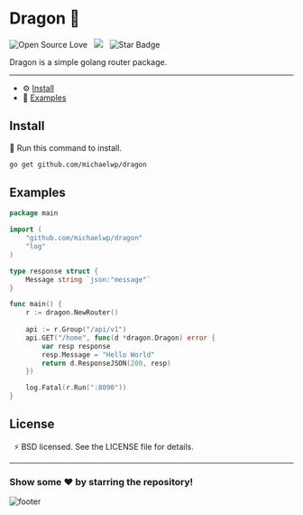# Dragon 🐉 

![Open Source Love](https://img.shields.io/badge/Open%20Source-%F0%9F%92%9B-cyan.svg?style=flat) &nbsp; ![](https://visitor-badge.glitch.me/badge?page_id=michaelwp.dragon&style=flat-square&color=0088cc) &nbsp; <img src="https://img.shields.io/static/v1?label=%F0%9F%8C%9F&message=If%20Useful&style=style=flat&color=BC4E99" alt="Star Badge"/>

Dragon is a simple golang router package.

---

* ⚙️ [Install](#install)
* 🚀 [Examples](#examples)


## Install

👾 Run this command to install.
	
```bash
go get github.com/michaelwp/dragon
```

## Examples
	
```go
package main

import (
	"github.com/michaelwp/dragon"
	"log"
)

type response struct {
	Message string `json:"message"`
}

func main() {
	r := dragon.NewRouter()
	
	api := r.Group("/api/v1")
	api.GET("/home", func(d *dragon.Dragon) error {
		var resp response
		resp.Message = "Hello World"
		return d.ResponseJSON(200, resp)
	})

	log.Fatal(r.Run(":8090"))
}
```

## License

&nbsp; ⚡ BSD licensed. See the LICENSE file for details.

---

### Show some ❤️ by starring the repository!

![footer](https://github.com/JayantGoel001/JayantGoel001/blob/master/PNG/footer.png)	
